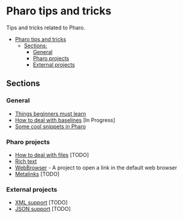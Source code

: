 # Pharo tips and tricks

Tips and tricks related to Pharo.

- [Pharo tips and tricks](#pharo-tips-and-tricks)
  * [Sections:](#sections)
    + [General](#general)
    + [Pharo projects](#pharo-projects)
    + [External projects](#external-projects)

## Sections

### General

- [Things beginners must learn](MustKnowForBeginners.md)
- [How to deal with baselines](Baselines.md) [In Progress]
- [Some cool snippets in Pharo](CoolSnippets.md)

### Pharo projects

- [How to deal with files](Files.md) [TODO]
- [Rich text](RichText.md)
- [WebBrowser](WebBrowser.md) - A project to open a link in the default web browser
- [Metalinks](Metalinks.md) [TODO]

### External projects

- [XML support](XML.md) [TODO]
- [JSON support](JSON.md) [TODO]
